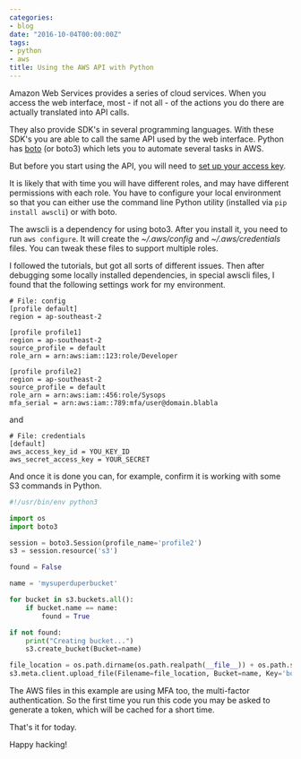 ```yaml
---
categories:
- blog
date: "2016-10-04T00:00:00Z"
tags:
- python
- aws
title: Using the AWS API with Python
---
```


Amazon Web Services provides a series of cloud services. When you access the web interface, most - if not all - of the actions you do there are actually translated into API calls.

They also provide SDK's in several programming languages. With these SDK's you are able to call the same API used by the web interface. Python has [boto](https://github.com/boto/boto3) (or boto3) which lets you to automate several tasks in AWS.

But before you start using the API, you will need to [set up your access key](https://web.archive.org/web/20160818112016/http://docs.aws.amazon.com/AWSSimpleQueueService/latest/SQSGettingStartedGuide/AWSCredentials.html).

It is likely that with time you will have different roles, and may have different permissions with each role. You have to configure your local environment so that you can either use the command line Python utility (installed via `pip install awscli`) or with boto.

The awscli is a dependency for using boto3. After you install it, you need to run `aws configure`. It will create the <em>~/.aws/config</em> and <em>~/.aws/credentials</em> files. You can tweak these files to support multiple roles.

I followed the tutorials, but got all sorts of different issues. Then after debugging some locally installed dependencies, in special awscli files, I found that the following settings work for my environment.

```shell
# File: config
[profile default]
region = ap-southeast-2

[profile profile1]
region = ap-southeast-2
source_profile = default
role_arn = arn:aws:iam::123:role/Developer

[profile profile2]
region = ap-southeast-2
source_profile = default
role_arn = arn:aws:iam::456:role/Sysops
mfa_serial = arn:aws:iam::789:mfa/user@domain.blabla
```

and

```shell
# File: credentials
[default]
aws_access_key_id = YOU_KEY_ID
aws_secret_access_key = YOUR_SECRET
```

And once it is done you can, for example, confirm it is working with some S3 commands in Python.

```python
#!/usr/bin/env python3

import os
import boto3

session = boto3.Session(profile_name='profile2')
s3 = session.resource('s3')

found = False

name = 'mysuperduperbucket'

for bucket in s3.buckets.all():
    if bucket.name == name:
        found = True

if not found:
    print("Creating bucket...")
    s3.create_bucket(Bucket=name)

file_location = os.path.dirname(os.path.realpath(__file__)) + os.path.sep + 'samplefile.txt'
s3.meta.client.upload_file(Filename=file_location, Bucket=name, Key='book.txt')
```

The AWS files in this example are using MFA too, the multi-factor authentication. So the first time you run this code you may be asked to generate a token, which will be cached for a short time.

That's it for today.

Happy hacking!
